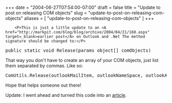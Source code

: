 +++
date = "2004-06-27T07:54:00-07:00"
draft = false
title = "Update to post on releasing COM objects"
slug = "update-to-post-on-releasing-com-objects"
aliases = [
	"update-to-post-on-releasing-com-objects"
]
+++

        <P>This is just a little update to an <A href="http://markpit.com/blog/blog/archive/2004/04/21/160.aspx" target=_blank>earlier post</A> on Outlook and .Net The method signature should be changed to:</P>
<P><PRE>public static void Release(params object[] comObjects)</PRE>
<P>That way you don't have to create an array of your COM objects, just list them separated by commas. Like so:</P>
<P><PRE>ComUtils.Release(outlookMailItem, outlookNameSpace, outlookApplication);</PRE>
<P></P>
<P>Hope that helps someone out there!</P>
<P>Update: I went ahead and turned this code into an <A href="http://markpit.com/blog/blog/articles/205.aspx">article</A>.</P>
      